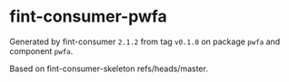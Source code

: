 # fint-consumer-pwfa

Generated by fint-consumer `2.1.2` from tag `v0.1.0` on package `pwfa` and component `pwfa`.

Based on fint-consumer-skeleton refs/heads/master.
